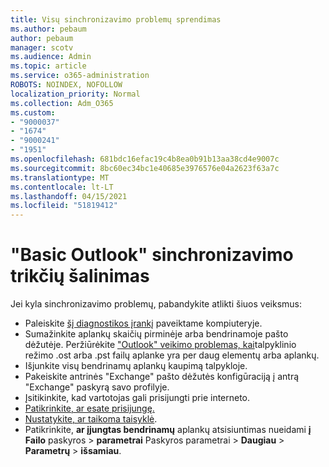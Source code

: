 ```yaml
---
title: Visų sinchronizavimo problemų sprendimas
ms.author: pebaum
author: pebaum
manager: scotv
ms.audience: Admin
ms.topic: article
ms.service: o365-administration
ROBOTS: NOINDEX, NOFOLLOW
localization_priority: Normal
ms.collection: Adm_O365
ms.custom:
- "9000037"
- "1674"
- "9000241"
- "1951"
ms.openlocfilehash: 681bdc16efac19c4b8ea0b91b13aa38cd4e9007c
ms.sourcegitcommit: 8bc60ec34bc1e40685e3976576e04a2623f63a7c
ms.translationtype: MT
ms.contentlocale: lt-LT
ms.lasthandoff: 04/15/2021
ms.locfileid: "51819412"
---
```

# <a name="basic-outlook-sync-troubleshooting"></a>"Basic Outlook" sinchronizavimo trikčių šalinimas

Jei kyla sinchronizavimo problemų, pabandykite atlikti šiuos veiksmus:

- Paleiskite [šį diagnostikos įrankį](https://aka.ms/sara-outlooksendreceive) paveiktame kompiuteryje.
- Sumažinkite aplankų skaičių pirminėje arba bendrinamoje pašto dėžutėje. Peržiūrėkite ["Outlook" veikimo problemas, kai](https://support.microsoft.com/help/2768656/outlook-performance-issues-when-there-are-too-many-items-or-folders-in)talpyklinio režimo .ost arba .pst failų aplanke yra per daug elementų arba aplankų.
- Išjunkite visų bendrinamų aplankų kaupimą talpykloje.
- Pakeiskite antrinės "Exchange" pašto dėžutės konfigūraciją į antrą "Exchange" paskyrą savo profilyje.
- Įsitikinkite, kad vartotojas gali prisijungti prie interneto. 
- [Patikrinkite, ar esate prisijungę.](https://support.office.com/article/2460e4a8-16c7-47fc-b204-b1549275aac9)
- [Nustatykite, ar taikoma taisyklė](https://support.office.com/article/C24F5DEA-9465-4DF4-AD17-A50704D66C59).
- Patikrinkite, **ar įjungtas bendrinamų** aplankų atsisiuntimas nueidami **į Failo** paskyros  >  **parametrai** Paskyros parametrai  >  **Daugiau**  >  **Parametrų**  >  **išsamiau**.
